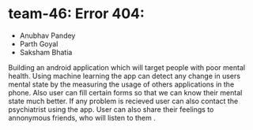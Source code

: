# team-46: Error 404: 
 - Anubhav Pandey 
 - Parth Goyal
 - Saksham Bhatia

Building an android application which will target people with poor mental health.
Using machine learning the app can detect any change in users mental state by the measuring the usage of others applications in the phone.
Also user can fill certain forms so that we can know their mental state much better.
If any problem is recieved user can also contact the psychiatrist using the app.
User can also share their feelings to annonymous friends, who will listen to them .

